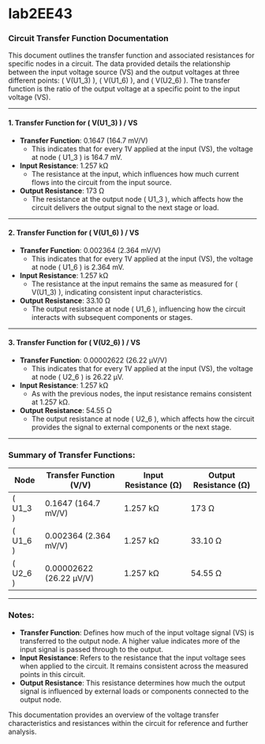 # lab2EE43
### Circuit Transfer Function Documentation

This document outlines the transfer function and associated resistances for specific nodes in a circuit. The data provided details the relationship between the input voltage source (VS) and the output voltages at three different points: \( V(U1\_3) \), \( V(U1\_6) \), and \( V(U2\_6) \). The transfer function is the ratio of the output voltage at a specific point to the input voltage (VS).

---

#### 1. **Transfer Function for \( V(U1\_3) \) / VS**
   - **Transfer Function**: 0.1647 (164.7 mV/V)
     - This indicates that for every 1V applied at the input (VS), the voltage at node \( U1\_3 \) is 164.7 mV.
   - **Input Resistance**: 1.257 kΩ
     - The resistance at the input, which influences how much current flows into the circuit from the input source.
   - **Output Resistance**: 173 Ω
     - The resistance at the output node \( U1\_3 \), which affects how the circuit delivers the output signal to the next stage or load.

---

#### 2. **Transfer Function for \( V(U1\_6) \) / VS**
   - **Transfer Function**: 0.002364 (2.364 mV/V)
     - This indicates that for every 1V applied at the input (VS), the voltage at node \( U1\_6 \) is 2.364 mV.
   - **Input Resistance**: 1.257 kΩ
     - The resistance at the input remains the same as measured for \( V(U1\_3) \), indicating consistent input characteristics.
   - **Output Resistance**: 33.10 Ω
     - The output resistance at node \( U1\_6 \), influencing how the circuit interacts with subsequent components or stages.

---

#### 3. **Transfer Function for \( V(U2\_6) \) / VS**
   - **Transfer Function**: 0.00002622 (26.22 µV/V)
     - This indicates that for every 1V applied at the input (VS), the voltage at node \( U2\_6 \) is 26.22 µV.
   - **Input Resistance**: 1.257 kΩ
     - As with the previous nodes, the input resistance remains consistent at 1.257 kΩ.
   - **Output Resistance**: 54.55 Ω
     - The output resistance at node \( U2\_6 \), which affects how the circuit provides the signal to external components or the next stage.

---

### Summary of Transfer Functions:

| Node        | Transfer Function (V/V) | Input Resistance (Ω) | Output Resistance (Ω) |
|-------------|-------------------------|-----------------------|-----------------------|
| \( U1\_3 \) | 0.1647 (164.7 mV/V)      | 1.257 kΩ              | 173 Ω                 |
| \( U1\_6 \) | 0.002364 (2.364 mV/V)    | 1.257 kΩ              | 33.10 Ω               |
| \( U2\_6 \) | 0.00002622 (26.22 µV/V)  | 1.257 kΩ              | 54.55 Ω               |

---

### Notes:
- **Transfer Function**: Defines how much of the input voltage signal (VS) is transferred to the output node. A higher value indicates more of the input signal is passed through to the output.
- **Input Resistance**: Refers to the resistance that the input voltage sees when applied to the circuit. It remains consistent across the measured points in this circuit.
- **Output Resistance**: This resistance determines how much the output signal is influenced by external loads or components connected to the output node.

This documentation provides an overview of the voltage transfer characteristics and resistances within the circuit for reference and further analysis.
